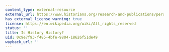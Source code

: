 ```yaml
---
content_type: external-resource
external_url: https://www.historians.org/research-and-publications/perspectives-on-history/september-2022/is-history-history-identity-politics-and-teleologies-of-the-present
has_external_license_warning: true
license: https://en.wikipedia.org/wiki/All_rights_reserved
status: ''
title: Is History History?
uid: 0c9e7f93-f485-4bfe-9804-18626f51de49
wayback_url: ''
---
```

